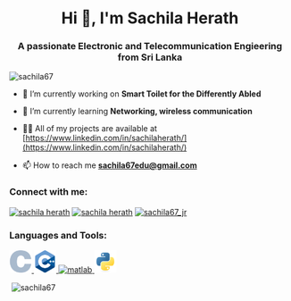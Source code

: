 <h1 align="center">Hi 👋, I'm Sachila Herath</h1>
<h3 align="center">A passionate Electronic and Telecommunication Engieering from Sri Lanka</h3>

<p align="left"> <img src="https://komarev.com/ghpvc/?username=sachila67&label=Profile%20views&color=0e75b6&style=flat" alt="sachila67" /> </p>


- 🔭 I’m currently working on **Smart Toilet for the Differently Abled**

- 🌱 I’m currently learning **Networking, wireless communication**

- 👨‍💻 All of my projects are available at [https://www.linkedin.com/in/sachilaherath/](https://www.linkedin.com/in/sachilaherath/)

- 📫 How to reach me **sachila67edu@gmail.com**

<h3 align="left">Connect with me:</h3>
<p align="left">
<a href="https://linkedin.com/in/sachila herath" target="blank"><img align="center" src="https://raw.githubusercontent.com/rahuldkjain/github-profile-readme-generator/master/src/images/icons/Social/linked-in-alt.svg" alt="sachila herath" height="30" width="40" /></a>
<a href="https://fb.com/sachila herath" target="blank"><img align="center" src="https://raw.githubusercontent.com/rahuldkjain/github-profile-readme-generator/master/src/images/icons/Social/facebook.svg" alt="sachila herath" height="30" width="40" /></a>
<a href="https://instagram.com/sachila67_jr" target="blank"><img align="center" src="https://raw.githubusercontent.com/rahuldkjain/github-profile-readme-generator/master/src/images/icons/Social/instagram.svg" alt="sachila67_jr" height="30" width="40" /></a>
</p>

<h3 align="left">Languages and Tools:</h3>
<p align="left"> <a href="https://www.cprogramming.com/" target="_blank" rel="noreferrer"> <img src="https://raw.githubusercontent.com/devicons/devicon/master/icons/c/c-original.svg" alt="c" width="40" height="40"/> </a> <a href="https://www.w3schools.com/cpp/" target="_blank" rel="noreferrer"> <img src="https://raw.githubusercontent.com/devicons/devicon/master/icons/cplusplus/cplusplus-original.svg" alt="cplusplus" width="40" height="40"/> </a> <a href="https://www.mathworks.com/" target="_blank" rel="noreferrer"> <img src="https://upload.wikimedia.org/wikipedia/commons/2/21/Matlab_Logo.png" alt="matlab" width="40" height="40"/> </a> <a href="https://www.python.org" target="_blank" rel="noreferrer"> <img src="https://raw.githubusercontent.com/devicons/devicon/master/icons/python/python-original.svg" alt="python" width="40" height="40"/> </a> </p>

<p>&nbsp;<img align="center" src="https://github-readme-stats.vercel.app/api?username=sachila67&show_icons=true&locale=en" alt="sachila67" /></p>
